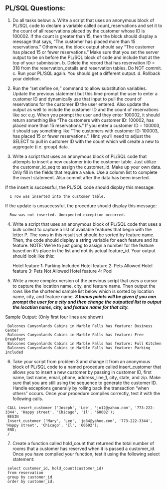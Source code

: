 ## PL/SQL Questions:

1. Do all tasks below:
   a. Write a script that uses an anonymous block of PL/SQL code to declare a variable called count_reservations and set it to the count of all reservations placed by the customer whose ID is 100002. If the count is greater than 15, then the block should display a message that says, “The customer has placed more than 15 reservations.” Otherwise, the block output should say “The customer has placed 15 or fewer reservations.” Make sure that you set the server output to be on before the PL/SQL block of code and include that at the top of your submission.
   b. Delete the record that has reservation ID = 318 from the reservation_details and reservation tables. Do NOT commit.
   c. Run your PL/SQL again. You should get a different output.
   d. Rollback your deletion.

2. Run the “set define on;” command to allow substitution variables.  Update the previous statement but this time prompt the user to enter a customer ID and dynamically use that input to pull the count of reservations for the customer ID the user entered.  Also update the output as well to include the customer ID and the count of reservations like so:
e.g. When you prompt the user and they enter 100002, it should return something like “The customers with customer ID: 100002, has placed more than 15 reservations.” If you enter a customer ID = 100003, it should say something like “The customers with customer ID: 100003, has placed 15 or fewer reservations.”. Hint: you’ll need to adjust the SELECT to pull in customer ID with the count which will create a new to aggregate (i.e. group) data.

3.    Write a script that uses an anonymous block of PL/SQL code that attempts to insert a new customer into the customer table. Just utilize the customer_id_seq to assign the customer_id. Make up your own data. Only fill in the fields that require a value. Use a column list to complete the insert statement. Also commit after the data has been inserted. 

If the insert is successful, the PL/SQL code should display this message:

      1 row was inserted into the customer table.
      
If the update is unsuccessful, the procedure should display this message:

      Row was not inserted. Unexpected exception occurred.
      
4. Write a script that uses an anonymous block of PL/SQL code that uses a bulk collect to capture a list of available features that begin with the letter P. The rows in this result set should be sorted by feature name. Then, the code should display a string variable for each feature and its feature.  NOTE: We’re to just going to assign a number for the feature based on it’s place in the list and not its actual feature_id. Your output should look like this: 

     Hotel feature 1: Parking Included
     Hotel feature 2: Pets Allowed
     Hotel feature 3: Pets Not Allowed
     Hotel feature 4: Pool
     
5.    Write a more complex version of the previous script that uses a cursor to capture the location name, city, and feature name.  Then output the rows like the shortened sample list below which is sorted by location name, city, and feature name. ***3 bonus points will be given if you can prompt the user for a city and then change the outputted list  to output the location name, city, and feature name for that city.***

Sample Output: (Only first four lines are shown)

     Balcones Canyonlands Cabins in Marble Falls has feature: Business Center
     Balcones Canyonlands Cabins in Marble Falls has feature: Free Breakfast
     Balcones Canyonlands Cabins in Marble Falls has feature: Full Kitchen
     Balcones Canyonlands Cabins in Marble Falls has feature: Parking Included

6.    Take your script from problem 3 and change it from an anonymous block of PL/SQL code to a named procedure called insert_customer that allows you to insert a new customer by passing in customer ID, first name, last name, email, phone, address_line_1, city, state, and zip. Make sure that you are still using the sequence to generate the customer ID.  Handle exceptions generally by rolling back the transaction “when others” occurs. Once your procedure compiles correctly, test it with the following calls.

     CALL insert_customer ('Joseph', 'Lee', 'jo12@yahoo.com', '773-222-3344', 'Happy street', 'Chicago', 'Il', '60602');
     BEGIN
     Insert_customer ('Mary', 'Lee', 'jo34@yahoo.com', '773-222-3344', 'Happy street', 'Chicago', 'Il', '60602');
     END;
     /  
7.    Create a function called hold_count that returned the total number of rooms that a customer has reserved when it is passed a customer_id. Once you have compiled your function, test it using the following select statement:

     select customer_id, hold_count(customer_id)  
     from reservation
     group by customer_id
     order by customer_id;
